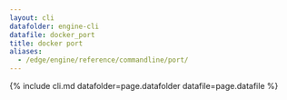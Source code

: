 ```yaml
---
layout: cli
datafolder: engine-cli
datafile: docker_port
title: docker port
aliases:
  - /edge/engine/reference/commandline/port/
---
```

<!--
This page is automatically generated from Docker's source code. If you want to
suggest a change to the text that appears here, open a ticket or pull request
in the source repository on GitHub:

https://github.com/docker/cli
-->
{% include cli.md datafolder=page.datafolder datafile=page.datafile %}

